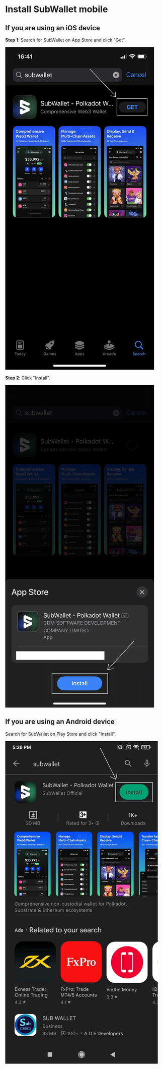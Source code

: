# Install SubWallet mobile

## If you are using an iOS device

**Step 1**: Search for SubWallet on App Store and click "Get".

![](<../../.gitbook/assets/image (20) (3) (1).png>)



**Step 2**: Click "Install".

![](<../../.gitbook/assets/image (65) (1) (1).png>)



## If you are using an Android device

Search for SubWallet on Play Store and click "Install".

![](<../../.gitbook/assets/image (38) (1) (1).png>)
